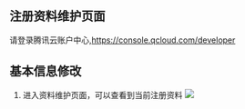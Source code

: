 ## 注册资料维护页面
请登录腾讯云账户中心,https://console.qcloud.com/developer

## 基本信息修改
1. 进入资料维护页面，可以查看到当前注册资料
![](//mccdn.qcloud.com/static/img/18ebbd40392f3ef9c93871a67f97a29c/image.png)



